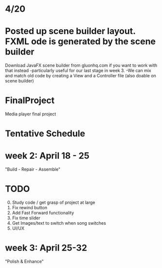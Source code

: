 # 4/20
# Posted up scene builder layout. FXML ode is generated by the scene builder 
Download JavaFX scene builder from gluonhq.com if you want to work with that instead
-particularly useful for our last stage in week 3.
-We can mix and match old code by creating a View and a Controller file (also doable on scene builder)


# FinalProject
Media player final project

# Tentative Schedule

# week 2: April 18 - 25
"Build - Repair - Assemble"
# TODO
0. Study code / get grasp of project at large
1. Fix rewind button
2. Add Fast Forward functionality
3. Fix time slider
4. Get Images/text to switch when song switches
5. UI/UX

# week 3: April 25-32
"Polish & Enhance"

